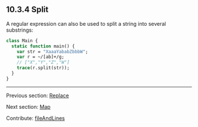 ## 10.3.4 Split

A regular expression can also be used to split a string into several substrings:

```haxe
class Main {
  static function main() {
    var str = "XaaaYababZbbbW";
    var r = ~/[ab]+/g;
    // ["X","Y","Z","W"]
    trace(r.split(str));
  }
}

```

---

Previous section: [Replace](std-regex-replace.md)

Next section: [Map](std-regex-map.md)

Contribute: [fileAndLines](https://github.com/HaxeFoundation/HaxeManual/blob/master/10-std.tex#L223-223)